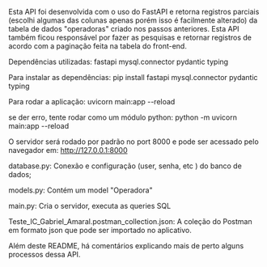Esta API foi desenvolvida com o uso do FastAPI e retorna registros parciais (escolhi algumas das colunas apenas porém isso é facilmente alterado) da tabela de dados "operadoras" criado nos passos anteriores. Esta API também ficou responsável por fazer as pesquisas e retornar registros de acordo com a paginação feita na tabela do front-end.

Dependências utilizadas:
fastapi
mysql.connector
pydantic
typing

Para instalar as dependências:
pip install fastapi mysql.connector pydantic typing

Para rodar a aplicação:
uvicorn main:app --reload

se der erro, tente rodar como um módulo python:
python -m uvicorn main:app --reload

O servidor será rodado por padrão no port 8000 e pode ser acessado pelo navegador em:
http://127.0.0.1:8000

database.py:
Conexão e configuração (user, senha, etc ) do banco de dados;

models.py:
Contém um model "Operadora"

main.py:
Cria o servidor, executa as queries SQL

Teste_IC_Gabriel_Amaral.postman_collection.json:
A coleção do Postman em formato json que pode ser importado no aplicativo.

Além deste README, há comentários explicando mais de perto alguns processos dessa API.
